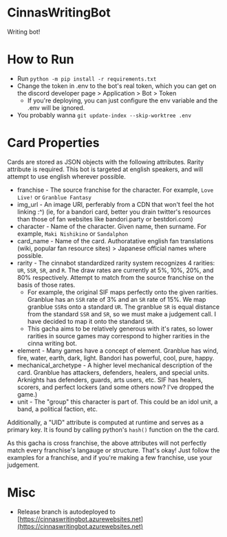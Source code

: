 # CinnasWritingBot
Writing bot!

# How to Run
 - Run `python -m pip install -r requirements.txt`
 - Change the token in .env to the bot's real token, which you can get on the discord developer page > Application > Bot > Token
	 - If you're deploying, you can just configure the env variable and the .env will be ignored.
 - You probably wanna `git update-index --skip-worktree .env`

# Card Properties
Cards are stored as JSON objects with the following attributes. Rarity attribute is required. This bot is targeted at english speakers, and will attempt to use english wherever possible.

 - franchise - The source franchise for the character. For example, `Love Live!` or `Granblue Fantasy`
 - img_url - An image URl, perferably from a CDN that won't feel the hot linking :^) (ie, for a bandori card, better you drain twitter's resources than those of fan websites like bandori.party or bestdori.com)
 - character - Name of the character. Given name, then surname. For example, `Maki Nishikino` or `Sandalphon`
 - card_name - Name of the card. Authoratative english fan translations (wiki, popular fan resource sites) > Japanese official names where possible.
 - rarity - The cinnabot standardized rarity system recognizes 4 rarities: `UR`, `SSR`, `SR`, and `R`. The draw rates are currently at 5%, 10%, 20%, and 80% respectively. Attempt to match from the source franchise on the basis of those rates.
	 - For example, the original SIF maps perfectly onto the given rarities. Granblue has an `SSR` rate of 3% and an `SR` rate of 15%. We map granblue `SSR`s onto a standard `UR`. The granblue `SR` is equal distance from the standard `SSR` and `SR`, so we must make a judgement call. I have decided to map it onto the standard `SR`.
	 - This gacha aims to be relatively generous with it's rates, so lower rarities in source games may correspond to higher rarities in the cinna writing bot.
 - element - Many games have a concept of element. Granblue has wind, fire, water, earth, dark, light. Bandori has powerful, cool, pure, happy.
 - mechanical_archetype - A higher level mechanical description of the card. Granblue has attackers, defenders, healers, and special units. Arknights has defenders, guards, arts users, etc. SIF has healers, scorers, and perfect lockers (and some others now? I've dropped the game.)
 - unit - The "group" this character is part of. This could be an idol unit, a band, a political faction, etc.

 Additionally, a "UID" attribute is computed at runtime and serves as a primary key. It is found by calling python's `hash()` function on the the card.

 As this gacha is cross franchise, the above attributes will not perfectly match every franchise's langauge or structure. That's okay! Just follow the examples for a franchise, and if you're making a few franchise, use your judgement.


# Misc
 - Release branch is autodeployed to [https://cinnaswritingbot.azurewebsites.net](https://cinnaswritingbot.azurewebsites.net)